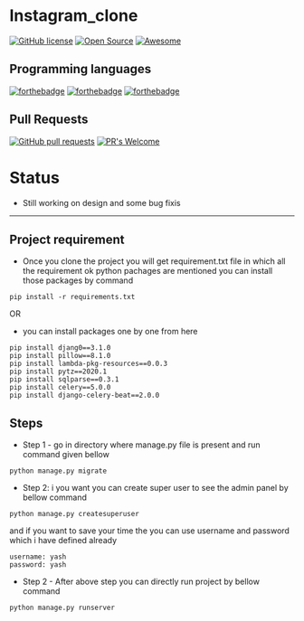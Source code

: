 # Instagram_clone

[![GitHub license](https://img.shields.io/github/license/Naereen/StrapDown.js.svg)](https://github.com/Naereen/StrapDown.js/blob/master/LICENSE)
[![Open Source](https://badges.frapsoft.com/os/v1/open-source.svg?v=103)](https://opensource.org/)
[![Awesome](https://cdn.rawgit.com/sindresorhus/awesome/d7305f38d29fed78fa85652e3a63e154dd8e8829/media/badge.svg)](https://github.com/sindresorhus/awesome)

## Programming languages
[![forthebadge](https://forthebadge.com/images/badges/made-with-python.svg)](https://forthebadge.com)
[![forthebadge](https://forthebadge.com/images/badges/uses-html.svg)](https://forthebadge.com)
[![forthebadge](https://forthebadge.com/images/badges/uses-css.svg)](https://forthebadge.com)

## Pull Requests
[![GitHub pull requests](https://img.shields.io/github/issues-pr/cdnjs/cdnjs.svg?style=flat)]()
[![PR's Welcome](https://img.shields.io/badge/PRs-welcome-brightgreen.svg?style=flat)](http://makeapullrequest.com)

# Status

- Still working on design and some bug fixis

----

## Project requirement
- Once you clone the project you will get requirement.txt file in which all the requirement ok python pachages are mentioned you can install those packages by command

```
pip install -r requirements.txt
```
OR

- you can install packages one by one from here
```
pip install djang0==3.1.0
pip install pillow==8.1.0
pip install lambda-pkg-resources==0.0.3
pip install pytz==2020.1
pip install sqlparse==0.3.1
pip install celery==5.0.0
pip install django-celery-beat==2.0.0
```

## Steps

- Step 1 - go in directory where manage.py file is present and run command given bellow
```
python manage.py migrate
```

- Step 2: i you want you can create super user to see the admin panel by bellow command

```
python manage.py createsuperuser
```

and if you want to save your time the you can use username and password which i have defined already
```
username: yash
password: yash
```

- Step 2 - After above step you can directly run project by bellow command
```
python manage.py runserver
```
